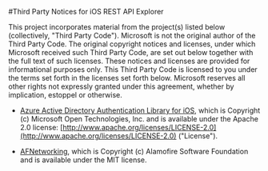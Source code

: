 #Third Party Notices for iOS REST API Explorer

This project incorporates material from the project(s) listed below (collectively, "Third Party Code"). Microsoft is not the original author of the Third Party Code. The original copyright notices and licenses, under which Microsoft received such Third Party Code, are set out below together with the full text of such licenses. These notices and licenses are provided for informational purposes only. This Third Party Code is licensed to you under the terms set forth in the licenses set forth below. Microsoft reserves all other rights not expressly granted under this agreement, whether by implication, estoppel or otherwise. 



- [Azure Active Directory Authentication Library for iOS](https://github.com/AzureAD/azure-activedirectory-library-for-objc), which is Copyright (c) Microsoft Open Technologies, Inc. and is available under the Apache 2.0 license: [http://www.apache.org/licenses/LICENSE-2.0](http://www.apache.org/licenses/LICENSE-2.0) ("License").

- [AFNetworking](https://github.com/AFNetworking/AFNetworking), which is Copyright (c) Alamofire Software Foundation and is available under the MIT license.
